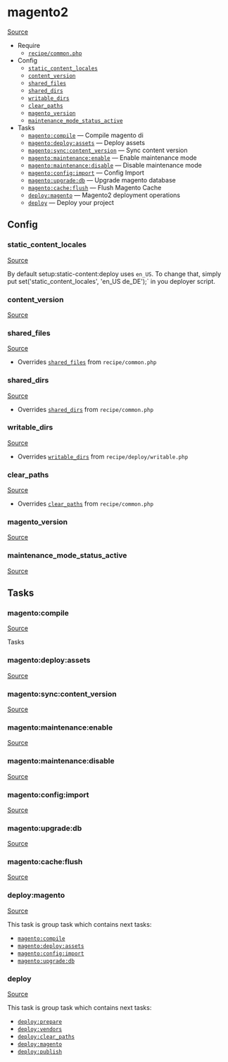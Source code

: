 <!-- DO NOT EDIT THIS FILE! -->
<!-- Instead edit recipe/magento2.php -->
<!-- Then run bin/docgen -->

# magento2

[Source](/recipe/magento2.php)



* Require
  * [`recipe/common.php`](/docs/recipe/common.md)
* Config
  * [`static_content_locales`](#static_content_locales)
  * [`content_version`](#content_version)
  * [`shared_files`](#shared_files)
  * [`shared_dirs`](#shared_dirs)
  * [`writable_dirs`](#writable_dirs)
  * [`clear_paths`](#clear_paths)
  * [`magento_version`](#magento_version)
  * [`maintenance_mode_status_active`](#maintenance_mode_status_active)
* Tasks
  * [`magento:compile`](#magentocompile) — Compile magento di
  * [`magento:deploy:assets`](#magentodeployassets) — Deploy assets
  * [`magento:sync:content_version`](#magentosynccontent_version) — Sync content version
  * [`magento:maintenance:enable`](#magentomaintenanceenable) — Enable maintenance mode
  * [`magento:maintenance:disable`](#magentomaintenancedisable) — Disable maintenance mode
  * [`magento:config:import`](#magentoconfigimport) — Config Import
  * [`magento:upgrade:db`](#magentoupgradedb) — Upgrade magento database
  * [`magento:cache:flush`](#magentocacheflush) — Flush Magento Cache
  * [`deploy:magento`](#deploymagento) — Magento2 deployment operations
  * [`deploy`](#deploy) — Deploy your project

## Config
### static_content_locales
[Source](https://github.com/deployphp/deployer/search?q=%22static_content_locales%22+in%3Afile+language%3Aphp+path%3Arecipe+filename%3Amagento2.php)

By default setup:static-content:deploy uses `en_US`.
To change that, simply put set('static_content_locales', 'en_US de_DE');`
in you deployer script.

### content_version
[Source](https://github.com/deployphp/deployer/search?q=%22content_version%22+in%3Afile+language%3Aphp+path%3Arecipe+filename%3Amagento2.php)



### shared_files
[Source](https://github.com/deployphp/deployer/search?q=%22shared_files%22+in%3Afile+language%3Aphp+path%3Arecipe+filename%3Amagento2.php)

* Overrides [`shared_files`](/docs/recipe/common.md#shared_files) from `recipe/common.php`



### shared_dirs
[Source](https://github.com/deployphp/deployer/search?q=%22shared_dirs%22+in%3Afile+language%3Aphp+path%3Arecipe+filename%3Amagento2.php)

* Overrides [`shared_dirs`](/docs/recipe/common.md#shared_dirs) from `recipe/common.php`



### writable_dirs
[Source](https://github.com/deployphp/deployer/search?q=%22writable_dirs%22+in%3Afile+language%3Aphp+path%3Arecipe+filename%3Amagento2.php)

* Overrides [`writable_dirs`](/docs/recipe/deploy/writable.md#writable_dirs) from `recipe/deploy/writable.php`



### clear_paths
[Source](https://github.com/deployphp/deployer/search?q=%22clear_paths%22+in%3Afile+language%3Aphp+path%3Arecipe+filename%3Amagento2.php)

* Overrides [`clear_paths`](/docs/recipe/common.md#clear_paths) from `recipe/common.php`



### magento_version
[Source](https://github.com/deployphp/deployer/search?q=%22magento_version%22+in%3Afile+language%3Aphp+path%3Arecipe+filename%3Amagento2.php)



### maintenance_mode_status_active
[Source](https://github.com/deployphp/deployer/search?q=%22maintenance_mode_status_active%22+in%3Afile+language%3Aphp+path%3Arecipe+filename%3Amagento2.php)




## Tasks
### magento:compile
[Source](https://github.com/deployphp/deployer/search?q=%22magento%3Acompile%22+in%3Afile+language%3Aphp+path%3Arecipe+filename%3Amagento2.php)

Tasks

### magento:deploy:assets
[Source](https://github.com/deployphp/deployer/search?q=%22magento%3Adeploy%3Aassets%22+in%3Afile+language%3Aphp+path%3Arecipe+filename%3Amagento2.php)



### magento:sync:content_version
[Source](https://github.com/deployphp/deployer/search?q=%22magento%3Async%3Acontent_version%22+in%3Afile+language%3Aphp+path%3Arecipe+filename%3Amagento2.php)



### magento:maintenance:enable
[Source](https://github.com/deployphp/deployer/search?q=%22magento%3Amaintenance%3Aenable%22+in%3Afile+language%3Aphp+path%3Arecipe+filename%3Amagento2.php)



### magento:maintenance:disable
[Source](https://github.com/deployphp/deployer/search?q=%22magento%3Amaintenance%3Adisable%22+in%3Afile+language%3Aphp+path%3Arecipe+filename%3Amagento2.php)



### magento:config:import
[Source](https://github.com/deployphp/deployer/search?q=%22magento%3Aconfig%3Aimport%22+in%3Afile+language%3Aphp+path%3Arecipe+filename%3Amagento2.php)



### magento:upgrade:db
[Source](https://github.com/deployphp/deployer/search?q=%22magento%3Aupgrade%3Adb%22+in%3Afile+language%3Aphp+path%3Arecipe+filename%3Amagento2.php)



### magento:cache:flush
[Source](https://github.com/deployphp/deployer/search?q=%22magento%3Acache%3Aflush%22+in%3Afile+language%3Aphp+path%3Arecipe+filename%3Amagento2.php)



### deploy:magento
[Source](https://github.com/deployphp/deployer/search?q=%22deploy%3Amagento%22+in%3Afile+language%3Aphp+path%3Arecipe+filename%3Amagento2.php)



This task is group task which contains next tasks:
* [`magento:compile`](/docs/recipe/magento2.md#magentocompile)
* [`magento:deploy:assets`](/docs/recipe/magento2.md#magentodeployassets)
* [`magento:config:import`](/docs/recipe/magento2.md#magentoconfigimport)
* [`magento:upgrade:db`](/docs/recipe/magento2.md#magentoupgradedb)


### deploy
[Source](https://github.com/deployphp/deployer/search?q=%22deploy%22+in%3Afile+language%3Aphp+path%3Arecipe+filename%3Amagento2.php)



This task is group task which contains next tasks:
* [`deploy:prepare`](/docs/recipe/common.md#deployprepare)
* [`deploy:vendors`](/docs/recipe/deploy/vendors.md#deployvendors)
* [`deploy:clear_paths`](/docs/recipe/deploy/clear_paths.md#deployclear_paths)
* [`deploy:magento`](/docs/recipe/magento2.md#deploymagento)
* [`deploy:publish`](/docs/recipe/common.md#deploypublish)


